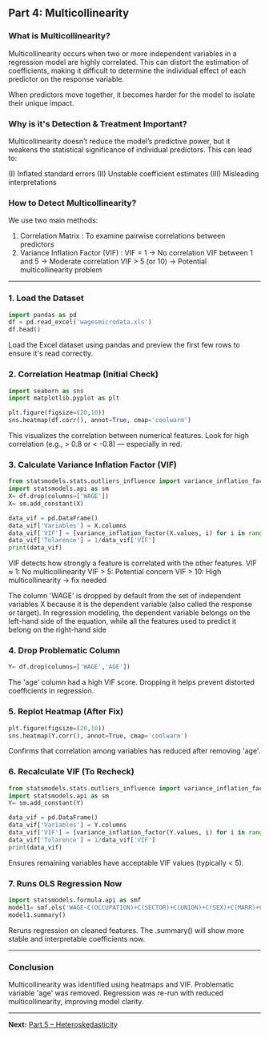 ## Part 4: Multicollinearity 

### What is Multicollinearity?
Multicollinearity occurs when two or more independent variables in a regression model are highly correlated. This can distort the estimation of coefficients, making it difficult to determine the individual effect of each predictor on the response variable.

When predictors move together, it becomes harder for the model to isolate their unique impact.

### Why is it's Detection & Treatment Important?
Multicollinearity doesn’t reduce the model’s predictive power, but it weakens the statistical significance of individual predictors. This can lead to:

(I) Inflated standard errors
(II) Unstable coefficient estimates
(III) Misleading interpretations

### How to Detect Multicollinearity?
We use two main methods:

1. Correlation Matrix : To examine pairwise correlations between predictors
2. Variance Inflation Factor (VIF) : VIF = 1 → No correlation
                                     VIF between 1 and 5 → Moderate correlation
                                     VIF > 5 (or 10) → Potential multicollinearity problem

---

### 1. Load the Dataset
```python
import pandas as pd
df = pd.read_excel('wagesmicrodata.xls')
df.head()
```
Load the Excel dataset using pandas and preview the first few rows to ensure it's read correctly.

### 2. Correlation Heatmap (Initial Check)
```python
import seaborn as sns
import matplotlib.pyplot as plt

plt.figure(figsize=(20,10))
sns.heatmap(df.corr(), annot=True, cmap='coolwarm')
```
This visualizes the correlation between numerical features.
Look for high correlation (e.g., > 0.8 or < -0.8) — especially in red.

### 3. Calculate Variance Inflation Factor (VIF)
```python
from statsmodels.stats.outliers_influence import variance_inflation_factor
import statsmodels.api as sm
X= df.drop(columns=['WAGE'])
X= sm.add_constant(X)

data_vif = pd.DataFrame()
data_vif['Variables'] = X.columns
data_vif['VIF'] = [variance_inflation_factor(X.values, i) for i in range(X.shape[1])]
data_vif['Tolarence'] = 1/data_vif['VIF']
print(data_vif)
```
VIF detects how strongly a feature is correlated with the other features.
VIF ≈ 1: No multicollinearity
VIF > 5: Potential concern
VIF > 10: High multicollinearity → fix needed

The column 'WAGE' is dropped by default from the set of independent variables X because it is the dependent variable (also called the response or target).
In regression modeling, the dependent variable belongs on the left-hand side of the equation, while all the features used to predict it belong on the right-hand side

### 4. Drop Problematic Column
```python
Y= df.drop(columns=['WAGE','AGE'])
```
The 'age' column had a high VIF score.
Dropping it helps prevent distorted coefficients in regression.

### 5. Replot Heatmap (After Fix)
```python
plt.figure(figsize=(20,10))
sns.heatmap(Y.corr(), annot=True, cmap='coolwarm')
```
Confirms that correlation among variables has reduced after removing 'age'.

### 6. Recalculate VIF (To Recheck)
```python
from statsmodels.stats.outliers_influence import variance_inflation_factor
import statsmodels.api as sm
Y= sm.add_constant(Y)

data_vif = pd.DataFrame()
data_vif['Variables'] = Y.columns
data_vif['VIF'] = [variance_inflation_factor(Y.values, i) for i in range(Y.shape[1])]
data_vif['Tolarence'] = 1/data_vif['VIF']
print(data_vif)
```
Ensures remaining variables have acceptable VIF values (typically < 5).

### 7. Runs OLS Regression Now
```python
import statsmodels.formula.api as smf
model1= smf.ols('WAGE~C(OCCUPATION)+C(SECTOR)+C(UNION)+C(SEX)+C(MARR)+C(RACE)+C(SOUTH)+EDUCATION+EXPERIENCE+AGE',data= df).fit()
model1.summary()
```
Reruns regression on cleaned features.
The .summary() will show more stable and interpretable coefficients now.

---

### Conclusion
Multicollinearity was identified using heatmaps and VIF.
Problematic variable 'age' was removed.
Regression was re-run with reduced multicollinearity, improving model clarity.

---
**Next:** [Part 5 – Heteroskedasticity](../5_heteroscedasticity/README.md)




